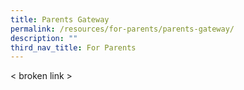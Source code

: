```yaml
---
title: Parents Gateway
permalink: /resources/for-parents/parents-gateway/
description: ""
third_nav_title: For Parents
---
```

< broken link >